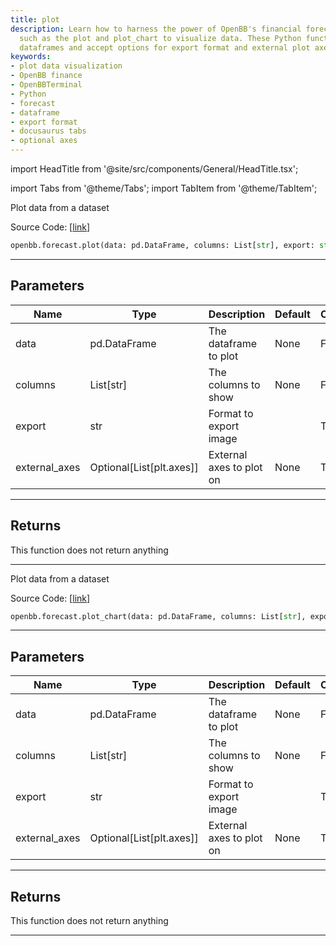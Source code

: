 ```yaml
---
title: plot
description: Learn how to harness the power of OpenBB's financial forecasting functions
  such as the plot and plot_chart to visualize data. These Python functions extract
  dataframes and accept options for export format and external plot axes.
keywords:
- plot data visualization
- OpenBB finance
- OpenBBTerminal
- Python
- forecast
- dataframe
- export format
- docusaurus tabs
- optional axes
---
```


import HeadTitle from '@site/src/components/General/HeadTitle.tsx';

<HeadTitle title="forecast.plot - Reference | OpenBB SDK Docs" />

import Tabs from '@theme/Tabs';
import TabItem from '@theme/TabItem';

<Tabs>
<TabItem value="model" label="Model" default>

Plot data from a dataset

Source Code: [[link](https://github.com/OpenBB-finance/OpenBBTerminal/tree/main/openbb_terminal/forecast/forecast_view.py#L74)]

```python
openbb.forecast.plot(data: pd.DataFrame, columns: List[str], export: str = "", external_axes: Optional[List[axes]] = None)
```

---

## Parameters

| Name | Type | Description | Default | Optional |
| ---- | ---- | ----------- | ------- | -------- |
| data | pd.DataFrame | The dataframe to plot | None | False |
| columns | List[str] | The columns to show | None | False |
| export | str | Format to export image |  | True |
| external_axes | Optional[List[plt.axes]] | External axes to plot on | None | True |


---

## Returns

This function does not return anything

---

</TabItem>
<TabItem value="view" label="Chart">

Plot data from a dataset

Source Code: [[link](https://github.com/OpenBB-finance/OpenBBTerminal/tree/main/openbb_terminal/forecast/forecast_view.py#L74)]

```python
openbb.forecast.plot_chart(data: pd.DataFrame, columns: List[str], export: str = "", external_axes: Optional[List[axes]] = None)
```

---

## Parameters

| Name | Type | Description | Default | Optional |
| ---- | ---- | ----------- | ------- | -------- |
| data | pd.DataFrame | The dataframe to plot | None | False |
| columns | List[str] | The columns to show | None | False |
| export | str | Format to export image |  | True |
| external_axes | Optional[List[plt.axes]] | External axes to plot on | None | True |


---

## Returns

This function does not return anything

---

</TabItem>
</Tabs>
